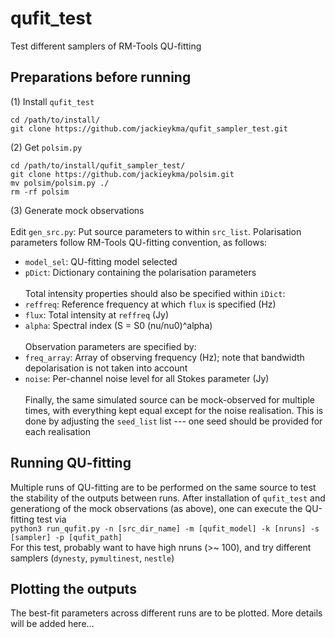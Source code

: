 # qufit_test
Test different samplers of RM-Tools QU-fitting


## Preparations before running
(1) Install `qufit_test`
```
cd /path/to/install/
git clone https://github.com/jackieykma/qufit_sampler_test.git
```
(2) Get `polsim.py`
```
cd /path/to/install/qufit_sampler_test/
git clone https://github.com/jackieykma/polsim.git
mv polsim/polsim.py ./
rm -rf polsim
```
(3) Generate mock observations\
\
Edit `gen_src.py`: Put source parameters to within `src_list`. Polarisation parameters follow RM-Tools QU-fitting convention, as follows:
- `model_sel`: QU-fitting model selected
- `pDict`: Dictionary containing the polarisation parameters
\
\
Total intensity properties should also be specified within `iDict`:
- `reffreq`: Reference frequency at which `flux` is specified (Hz)
- `flux`: Total intensity at `reffreq` (Jy)
- `alpha`: Spectral index (S = S0 (nu/nu0)^alpha)
\
\
Observation parameters are specified by:
- `freq_array`: Array of observing frequency (Hz); note that bandwidth depolarisation is not taken into account
- `noise`: Per-channel noise level for all Stokes parameter (Jy)
\
\
Finally, the same simulated source can be mock-observed for multiple times, with everything kept equal except for the noise realisation. This is done by adjusting the `seed_list` list --- one seed should be provided for each realisation



## Running QU-fitting
Multiple runs of QU-fitting are to be performed on the same source to test the stability of the outputs between runs. After installation of `qufit_test` and generationg of the mock observations (as above), one can execute the QU-fitting test via\
   `python3 run_qufit.py -n [src_dir_name] -m [qufit_model] -k [nruns] -s [sampler] -p [qufit_path]`\
For this test, probably want to have high nruns (>~ 100), and try different samplers (`dynesty`, `pymultinest`, `nestle`)



## Plotting the outputs
The best-fit parameters across different runs are to be plotted. More details will be added here...






